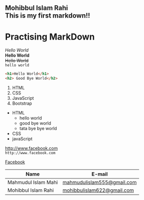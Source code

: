 <!--MarkDown Pracise-->
Mohibbul Islam Rahi  
This is my first markdown!!  
---
# Practising MarkDown

_Hello World_  
__Hello World__  
~~Hello World~~  
`hello world` 

```html
<h1>Hello World</h1>
<h2> Good Bye World</h2>  
```  
1. HTML
2. CSS
3. JavaScript
4. Bootstrap 
  
- HTML 
    - hello world
    - good bye world
    - tata bye bye world 
- CSS  
- javaScript   

http://www.facebook.com  
`http://www.facebook.com`

[Facebook](http://www.facebook.com)

| Name | E-mail |  
| ---- | ------ |
| Mahmudul Islam Mahi | mahmudulislam555@gmail.com |  
|Mohibbul Islam Rahi | mohibbulislam622@gmail.com |










